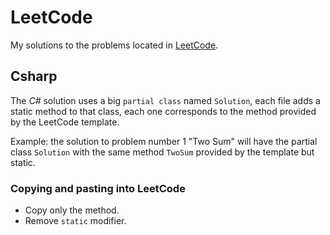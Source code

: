 # LeetCode

My solutions to the problems located in [LeetCode](https://leetcode.com/problemset/all/).

## Csharp

The _C#_ solution uses a big `partial class` named `Solution`, each file adds a static method to that class, each one corresponds to the method provided by the LeetCode template.

Example: the solution to problem number 1 "Two Sum" will have the partial class `Solution` with the same method `TwoSum` provided by the template but static.

### Copying and pasting into LeetCode

- Copy only the method.
- Remove `static` modifier.
